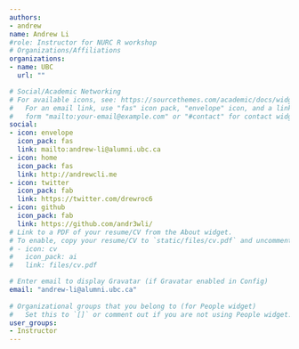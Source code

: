 ```yaml
---
authors:
- andrew
name: Andrew Li
#role: Instructor for NURC R workshop
# Organizations/Affiliations
organizations:
- name: UBC
  url: ""

# Social/Academic Networking
# For available icons, see: https://sourcethemes.com/academic/docs/widgets/#icons
#   For an email link, use "fas" icon pack, "envelope" icon, and a link in the
#   form "mailto:your-email@example.com" or "#contact" for contact widget.
social:
- icon: envelope
  icon_pack: fas
  link: mailto:andrew-li@alumni.ubc.ca
- icon: home
  icon_pack: fas
  link: http://andrewcli.me
- icon: twitter
  icon_pack: fab
  link: https://twitter.com/drewroc6
- icon: github
  icon_pack: fab
  link: https://github.com/andr3wli/
# Link to a PDF of your resume/CV from the About widget.
# To enable, copy your resume/CV to `static/files/cv.pdf` and uncomment the lines below.  
# - icon: cv
#   icon_pack: ai
#   link: files/cv.pdf

# Enter email to display Gravatar (if Gravatar enabled in Config)
email: "andrew-li@alumni.ubc.ca"
  
# Organizational groups that you belong to (for People widget)
#   Set this to `[]` or comment out if you are not using People widget.  
user_groups:
- Instructor
---
```

